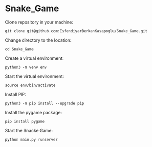 # Snake_Game

Clone repository in your machine:
```
git clone git@github.com:IsfendiyarBerkanKasapoglu/Snake_Game.git
```

Change directory to the location:
```
cd Snake_Game
```

Create a virtual environment:
``` 
python3 -m venv env
```

Start the virtual environment:
```
source env/bin/activate
```
Install PIP:
```
python3 -m pip install --upgrade pip
```

Install the pygame package:
```
pip install pygame
```

Start the Snacke Game:
```
python main.py runserver
```

